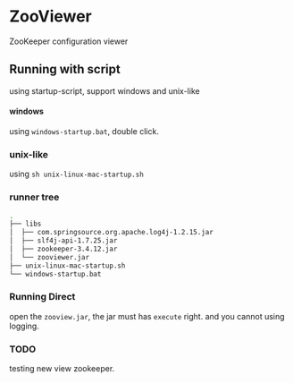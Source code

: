 # ZooViewer


ZooKeeper configuration viewer



## Running with script

using startup-script, support windows and unix-like

#### windows 

using `windows-startup.bat`, double click.

### unix-like

using `sh unix-linux-mac-startup.sh`

### runner tree

```bash
.
├── libs
│  ├── com.springsource.org.apache.log4j-1.2.15.jar
│  ├── slf4j-api-1.7.25.jar
│  ├── zookeeper-3.4.12.jar
│  └── zooviewer.jar
├── unix-linux-mac-startup.sh
└── windows-startup.bat
```

### Running Direct

open the `zooview.jar`, the jar must has `execute` right. and you cannot using logging.

### TODO

testing  new view zookeeper.